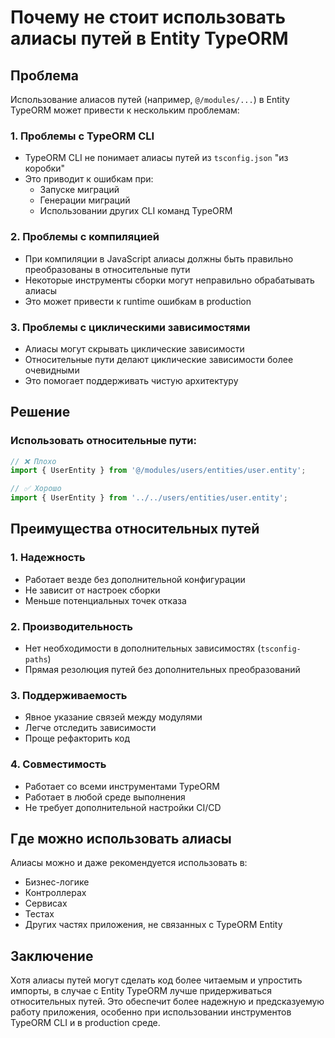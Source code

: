 # Почему не стоит использовать алиасы путей в Entity TypeORM

## Проблема

Использование алиасов путей (например, `@/modules/...`) в Entity TypeORM может привести к нескольким проблемам:

### 1. Проблемы с TypeORM CLI
- TypeORM CLI не понимает алиасы путей из `tsconfig.json` "из коробки"
- Это приводит к ошибкам при:
  - Запуске миграций
  - Генерации миграций
  - Использовании других CLI команд TypeORM

### 2. Проблемы с компиляцией
- При компиляции в JavaScript алиасы должны быть правильно преобразованы в относительные пути
- Некоторые инструменты сборки могут неправильно обрабатывать алиасы
- Это может привести к runtime ошибкам в production

### 3. Проблемы с циклическими зависимостями
- Алиасы могут скрывать циклические зависимости
- Относительные пути делают циклические зависимости более очевидными
- Это помогает поддерживать чистую архитектуру

## Решение

### Использовать относительные пути:
```typescript
// ❌ Плохо
import { UserEntity } from '@/modules/users/entities/user.entity';

// ✅ Хорошо
import { UserEntity } from '../../users/entities/user.entity';
```

## Преимущества относительных путей

### 1. Надежность
- Работает везде без дополнительной конфигурации
- Не зависит от настроек сборки
- Меньше потенциальных точек отказа

### 2. Производительность
- Нет необходимости в дополнительных зависимостях (`tsconfig-paths`)
- Прямая резолюция путей без дополнительных преобразований

### 3. Поддерживаемость
- Явное указание связей между модулями
- Легче отследить зависимости
- Проще рефакторить код

### 4. Совместимость
- Работает со всеми инструментами TypeORM
- Работает в любой среде выполнения
- Не требует дополнительной настройки CI/CD

## Где можно использовать алиасы

Алиасы можно и даже рекомендуется использовать в:
- Бизнес-логике
- Контроллерах
- Сервисах
- Тестах
- Других частях приложения, не связанных с TypeORM Entity

## Заключение

Хотя алиасы путей могут сделать код более читаемым и упростить импорты, в случае с Entity TypeORM лучше придерживаться относительных путей. Это обеспечит более надежную и предсказуемую работу приложения, особенно при использовании инструментов TypeORM CLI и в production среде.